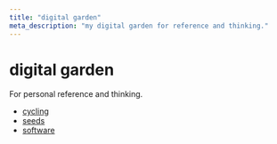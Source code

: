 ```yaml
---
title: "digital garden"
meta_description: "my digital garden for reference and thinking."
---
```


# digital garden

For personal reference and thinking.

- [cycling](/content/garden/cycling/index.md)
- [seeds](/content/garden/seeds/index.md)
- [software](/content/garden/software/index.md)
